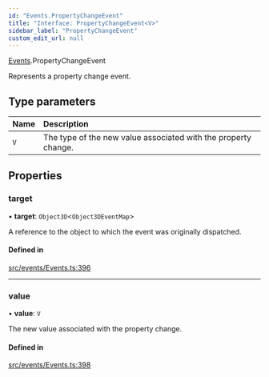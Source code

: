 ```yaml
---
id: "Events.PropertyChangeEvent"
title: "Interface: PropertyChangeEvent<V>"
sidebar_label: "PropertyChangeEvent"
custom_edit_url: null
---
```


[Events](../namespaces/Events.md).PropertyChangeEvent

Represents a property change event.

## Type parameters

| Name | Description |
| :------ | :------ |
| `V` | The type of the new value associated with the property change. |

## Properties

### target

• **target**: `Object3D`<`Object3DEventMap`\>

A reference to the object to which the event was originally dispatched.

#### Defined in

[src/events/Events.ts:396](https://github.com/agargaro/three.ez/blob/dc547c7/src/events/Events.ts#L396)

___

### value

• **value**: `V`

The new value associated with the property change.

#### Defined in

[src/events/Events.ts:398](https://github.com/agargaro/three.ez/blob/dc547c7/src/events/Events.ts#L398)
